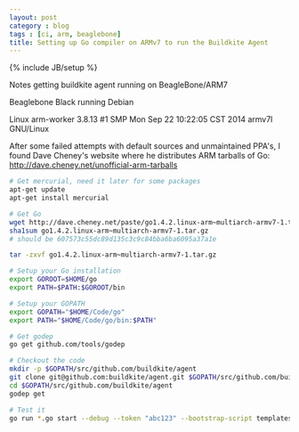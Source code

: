 ```yaml
---
layout: post
category : blog
tags : [ci, arm, beaglebone]
title: Setting up Go compiler on ARMv7 to run the Buildkite Agent
---
```

{% include JB/setup %}

Notes getting buildkite agent running on BeagleBone/ARM7

Beaglebone Black running Debian

Linux arm-worker 3.8.13 #1 SMP Mon Sep 22 10:22:05 CST 2014 armv7l GNU/Linux

After some failed attempts with default sources and unmaintained PPA's, I found Dave Cheney's website where he distributes ARM tarballs of Go: http://dave.cheney.net/unofficial-arm-tarballs

```bash
# Get mercurial, need it later for some packages
apt-get update
apt-get install mercurial

# Get Go
wget http://dave.cheney.net/paste/go1.4.2.linux-arm~multiarch-armv7-1.tar.gz
sha1sum go1.4.2.linux-arm~multiarch-armv7-1.tar.gz
# should be 607573c55dc89d135c3c9c84bba6ba6095a37a1e

tar -zxvf go1.4.2.linux-arm~multiarch-armv7-1.tar.gz

# Setup your Go installation
export GOROOT=$HOME/go
export PATH=$PATH:$GOROOT/bin

# Setup your GOPATH
export GOPATH="$HOME/Code/go"
export PATH="$HOME/Code/go/bin:$PATH"

# Get godep
go get github.com/tools/godep

# Checkout the code
mkdir -p $GOPATH/src/github.com/buildkite/agent
git clone git@github.com:buildkite/agent.git $GOPATH/src/github.com/buildkite/agent
cd $GOPATH/src/github.com/buildkite/agent
godep get

# Test it
go run *.go start --debug --token "abc123" --bootstrap-script templates/bootstrap.sh --build-path ~
```
